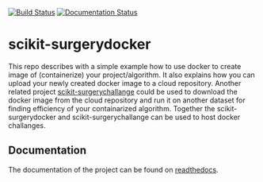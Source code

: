 [![Build Status](https://travis-ci.com/UCL/scikit-surgerydocker.svg?branch=main)](https://travis-ci.com/UCL/scikit-surgerydocker) [![Documentation Status](https://readthedocs.org/projects/scikit-surgerydocker/badge/?version=latest)](https://scikit-surgerydocker.readthedocs.io/en/latest/?badge=latest)

# scikit-surgerydocker
This repo describes with a simple example how to use docker to create image of (containerize) your project/algorithm. It also explains how you can upload your newly created docker image to a cloud repository. Another related project [scikit-surgerychallange](https://github.com/UCL/scikit-surgerychallenge) could be used to download the docker image from the cloud repository and run it on another dataset for finding efficiency of your containarized algorithm. Together the scikit-surgerydocker and scikit-surgerychallange can be used to host docker challanges.  

## Documentation
The documentation of the project can be found on [readthedocs](https://scikit-surgerydocker.readthedocs.io/en/latest/).
